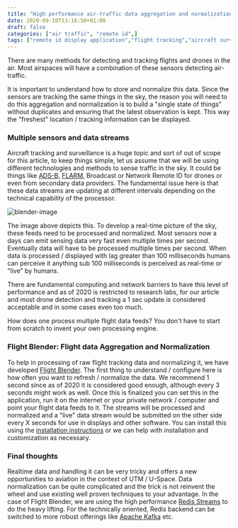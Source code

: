 ```yaml
---
title: "High performance air-traffic data aggregation and normalization"
date: 2020-09-10T13:16:50+01:00
draft: false
categories: ["air traffic", "remote id",]
tags: ["remote id display application","flight tracking","aircraft surveillance"]
---
```


There are many methods for detecting and tracking flights and drones in the air. Most airspaces will have a combination of these sensors detecting air-traffic.
<!--more-->

It is important to understand how to store and normalize this data. Since the sensors are tracking the same things in the sky, the reason you will need to do this aggregation and normalization is to build a "single state of things" without duplicates and ensuring that the latest observation is kept. This way the "freshest" location / tracking information can be displayed.

### Multiple sensors and data streams

Aircraft tracking and surveillance is a huge topic and sort of out of scope for this article, to keep things simple, let us assume that we will be using different technologies and methods to sense traffic in the sky. It could be things like [ADS-B](https://en.wikipedia.org/wiki/Automatic_dependent_surveillance_%E2%80%93_broadcast), [FLARM](https://en.wikipedia.org/wiki/FLARM), Broadcast or Network Remote ID for drones or even from secondary data providers. The fundamental issue here is that these data streams are updating at different intervals depending on the technical capability of the processor.

![blender-image](https://i.imgur.com/pswQYsz.png)

The image above depicts this. To develop a real-time picture of the sky, these feeds need to be processed and normalized. Most sensors now a days can emit sensing data very fast even multiple times per second. Eventually data will have to be processed multiple times per second. When data is processed / displayed with lag greater than 100 milliseconds humans can perceive it anything sub 100 milliseconds is perceived as real-time or "live" by humans.

There are fundamental computing and network barriers to have this level of performance and as of 2020 is restricted to research labs, for our article and most drone detection and tracking a 1 sec update is considered acceptable and in some cases even too much.

How does one process multiple flight data feeds? You don't have to start from scratch to invent your own processing engine.

### Flight Blender: Flight data Aggregation and Normalization

To help in processing of raw flight tracking data and normalizing it, we have developed [Flight Blender](https://flightblender.com). The first thing to understand / configure here is how often you want to refresh / normalize the data. We recommend 1 second since as of 2020 it is considered good enough, although every 3 seconds might work as well. Once this is finalized you can set this in the application, run it on the internet or your private network / computer and point your flight data feeds to it. The streams will be processed and normalized and a "live" data stream would be submitted on the other side every X seconds for use in displays and other software. You can install this using the [installation instructions](https://github.com/openskies-sh/flight-blender#installation) or we can help with installation and customization as necessary.

### Final thoughts

Realtime data and handling it can be very tricky and offers a new opportunities to aviation in the context of UTM / U-Space. Data normalization can be quite complicated and the trick is not reinvent the wheel and use existing well proven techniques to your advantage. In the case of Flight Blender, we are using the high performance [Redis Streams](https://redis.io/topics/streams-intro) to do the heavy lifting. For the technically oriented, Redis backend can be switched to more robust offerings like [Apache Kafka](https://kafka.apache.org/) etc.
